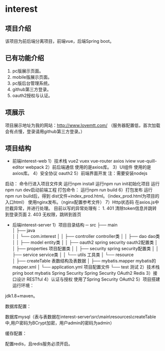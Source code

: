 # interest

## 项目介绍
  该项目为前后端分离项目，前端vue，后端Spring boot。
  
## 已有功能介绍
1. pc版展示页面。
2. mobile版展示页面。
3. pc版后台管理系统。
4. github第三方登录。
5. oauth2授权与认证。
  
## 项展示
  项目展示地址为我的网站：http://www.lovemtt.com/ （服务器配置低，首次加载会有点慢，登录请用github第三方登录。）

## 项目结构
- 前端interest-web
1）技术栈
vue2
vuex
vue-router
axios
iview
vue-quill-editor
webpack
2）前后端通信
使用的是axios库。
3）UI组件
使用的是axios库。
4）安全协议
oauth2
5）前端界面开发
注：需要安装nodejs

启动：
命令行进入项目文件夹
运行npm install
运行npm run init初始化项目
运行npm run dev启动前端工程
打包命令： 运行npm run build
6）打包发布
运行npm run build后，得到 dist文件+index_prod.html。（index_prod.html为项目的入口html）
使用nginx发布。（nginx配置参考文件）
7）Http状态码
在axios.js中拦截异常，并进行处理。
目前以写的异常处理有：
	1. 401 清除token信息并跳转到登录页面
	2. 403 无权限，跳转到首页
- 后端interest-server
1）项目目录结构
─ src
    ├── main  
    │	├── java  
    │	│   └── com.interest 
    │	│	├── controller  controller类
    │	│	├── dao  dao类
    │	│	├── model  entity类
    │	│	├── oauth2  spring security oauth2配置类
    │	│	├── properties  项目配置类
    │	│	├── security  spring security配置类
    │	│	├── service  service类
    │	│	└── utils  工具类
    │	└── resource  
    │	    ├── createTable 表数结构及表数据
    │	    ├── mybatis.mapper mybatis的mapper.xml
    │	    └── application.yml 项目配置文件
    └── test  测试
2）技术栈
pring boot
mybatis
Spring Security
Spring Security OAuth2
Redis
3）接口设计
RESTful
4）认证与授权
使用了Spring Security OAuth2
5）项目搭建
运行环境：

jdk1.8+maven。

数据库配置：

数据库mysql（表与表数据在interest-server\src\main\resources\createTable中,用户密码为BCrypt加密，用户admin的密码为admin）

缓存配置：

配置redis，且redis服务必须开启。

